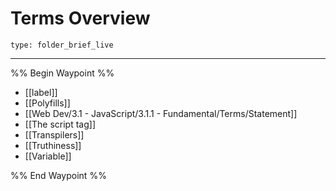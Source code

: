 # Terms Overview
 
```ccard
type: folder_brief_live
```
 
---

%% Begin Waypoint %%
- [[label]]
- [[Polyfills]]
- [[Web Dev/3.1 - JavaScript/3.1.1 - Fundamental/Terms/Statement]]
- [[The script tag]]
- [[Transpilers]]
- [[Truthiness]]
- [[Variable]]

%% End Waypoint %%
